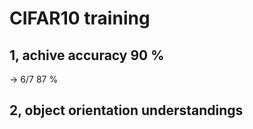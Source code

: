 # CIFAR10 training

## 1, achive accuracy 90 %
-> 6/7 87 %

## 2, object orientation understandings
